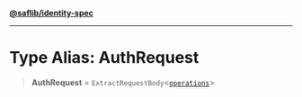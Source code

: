 [**@saflib/identity-spec**](../index.md)

***

# Type Alias: AuthRequest

> **AuthRequest** = `ExtractRequestBody`\<[`operations`](../interfaces/operations.md)\>
